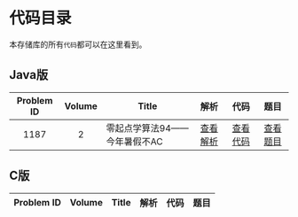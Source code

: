 # 代码目录

本存储库的所有`代码`都可以在这里看到。

## Java版

|Problem ID|Volume|Title|解析|代码|题目|
|:-:|:-:|-|:-:|:-:|:-:|
|1187|2|零起点学算法94——今年暑假不AC|[查看解析](https://blog.csdn.net/pfdvnah/article/details/88859428)|[查看代码](https://github.com/wowpH/WUSTOJ/blob/master/Java%E7%89%88/1100%7E1199/1187%E4%BB%8A%E5%B9%B4%E6%9A%91%E5%81%87%E4%B8%8DAC.md)|[查看题目](http://acm.wust.edu.cn/problem.php?id=1187&soj=0)|

## C版

|Problem ID|Volume|Title|解析|代码|题目|
|:-:|:-:|-|:-:|:-:|:-:|
